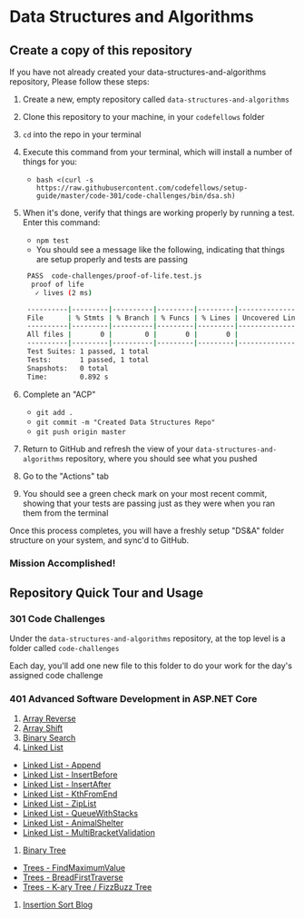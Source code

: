 # Data Structures and Algorithms

## Create a copy of this repository

If you have not already created your data-structures-and-algorithms repository, Please follow these steps:

1. Create a new, empty repository called `data-structures-and-algorithms`
1. Clone this repository to your machine, in your `codefellows` folder
1. `cd` into the repo in your terminal
1. Execute this command from your terminal, which will install a number of things for you:
   - `bash <(curl -s https://raw.githubusercontent.com/codefellows/setup-guide/master/code-301/code-challenges/bin/dsa.sh)`
1. When it's done, verify that things are working properly by running a test. Enter this command:
   - `npm test`
   - You should see a message like the following, indicating that things are setup properly and tests are passing

   ```bash
    PASS  code-challenges/proof-of-life.test.js
     proof of life
      ✓ lives (2 ms)

    ----------|---------|----------|---------|---------|-------------------
    File      | % Stmts | % Branch | % Funcs | % Lines | Uncovered Line #s
    ----------|---------|----------|---------|---------|-------------------
    All files |       0 |        0 |       0 |       0 |
    ----------|---------|----------|---------|---------|-------------------
    Test Suites: 1 passed, 1 total
    Tests:       1 passed, 1 total
    Snapshots:   0 total
    Time:        0.892 s
   ```

1. Complete an "ACP"
   - `git add .`
   - `git commit -m "Created Data Structures Repo"`
   - `git push origin master`
1. Return to GitHub and refresh the view of your `data-structures-and-algorithms` repository, where you should see what you pushed
1. Go to the "Actions" tab
1. You should see a green check mark on your most recent commit, showing that your tests are passing just as they were when you ran them from the terminal

Once this process completes, you will have a freshly setup "DS&A" folder structure on your system, and sync'd to GitHub.


### Mission Accomplished!


## Repository Quick Tour and Usage

### 301 Code Challenges

Under the `data-structures-and-algorithms` repository, at the top level is a folder called `code-challenges`

Each day, you'll add one new file to this folder to do your work for the day's assigned code challenge

### 401 Advanced Software Development in ASP.NET Core

1. [Array Reverse](./c-sharp/ArrayReverse/assets/array-reverse.pdf)
1. [Array Shift](./c-sharp/ArrayShift/assets/array-shift.pdf)
1. [Binary Search](./c-sharp/BinarySearch/assets/binary_search.png)
1. [Linked List](./c-sharp/LinkedList/README.md)
  * [Linked List - Append](./c-sharp/LinkedList/assets/append.png)
  * [Linked List - InsertBefore](./c-sharp/LinkedList/assets/insert_before.png)
  * [Linked List - InsertAfter](./c-sharp/LinkedList/assets/CodeChallenge06-insertafter.pdf)
  * [Linked List - KthFromEnd](./c-sharp/LinkedList/assets/kthfromend.pdf)
  * [Linked List - ZipList](./c-sharp/LinkedList/assets/ZipList.PNG)
  * [Linked List - QueueWithStacks](./c-sharp/LinkedList/assets/QueueWithStacks.PNG)
  * [Linked List - AnimalShelter](./c-sharp/LinkedList/assets/fifo-animal-shelter.png)
  * [Linked List - MultiBracketValidation](./c-sharp/LinkedList/assets/MultiBracketCC13.PNG)
1. [Binary Tree](./c-sharp/tree/README.md)
  * [Trees - FindMaximumValue](./c-sharp/tree/tree/tree/assets/FindMaxValueWhiteboard.PNG)
  * [Trees - BreadFirstTraverse](./c-sharp/tree/tree/tree/assets/BreadthFirstCC17wb.PNG)
  * [Trees - K-ary Tree / FizzBuzz Tree](./c-sharp/tree/tree/tree/assets/k-ary-fizzbuzz.png)
1. [Insertion Sort Blog](./c-sharp/insertionSort/insertionSort/insertionSort/blog/BLOG.md)
